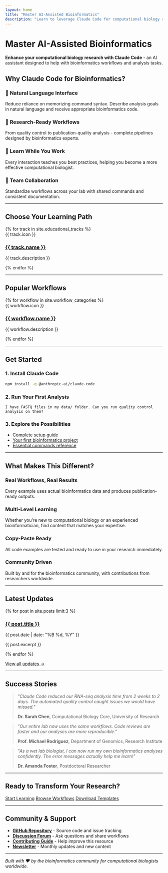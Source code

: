 ```yaml
---
layout: home
title: "Master AI-Assisted Bioinformatics"
description: "Learn to leverage Claude Code for computational biology research with hands-on tutorials, workflows, and best practices"
---
```


# Master AI-Assisted Bioinformatics

**Enhance your computational biology research with Claude Code** - an AI assistant designed to help with bioinformatics workflows and analysis tasks.

## Why Claude Code for Bioinformatics?

### 🎯 **Natural Language Interface**
Reduce reliance on memorizing command syntax. Describe analysis goals in natural language and receive appropriate bioinformatics code.

### 🔬 **Research-Ready Workflows** 
From quality control to publication-quality analysis - complete pipelines designed by bioinformatics experts.

### 🚀 **Learn While You Work**
Every interaction teaches you best practices, helping you become a more effective computational biologist.

### 👥 **Team Collaboration**
Standardize workflows across your lab with shared commands and consistent documentation.

---

## Choose Your Learning Path

<div class="learning-tracks">
  {% for track in site.educational_tracks %}
  <div class="track-card">
    <div class="track-icon">{{ track.icon }}</div>
    <h3><a href="{{ track.path }}">{{ track.name }}</a></h3>
    <p>{{ track.description }}</p>
  </div>
  {% endfor %}
</div>

---

## Popular Workflows

<div class="workflow-grid">
  {% for workflow in site.workflow_categories %}
  <div class="workflow-card">
    <div class="workflow-icon">{{ workflow.icon }}</div>
    <h3><a href="{{ workflow.path }}">{{ workflow.name }}</a></h3>
    <p>{{ workflow.description }}</p>
  </div>
  {% endfor %}
</div>

---

## Get Started

### 1. **Install Claude Code**
```bash
npm install -g @anthropic-ai/claude-code
```

### 2. **Run Your First Analysis**
```
I have FASTQ files in my data/ folder. Can you run quality control analysis on them?
```

### 3. **Explore the Possibilities**
- [Complete setup guide](getting-started/setup.html)
- [Your first bioinformatics project](getting-started/first-analysis.html)
- [Essential commands reference](reference/commands/)

---

## What Makes This Different?

### **Real Workflows, Real Results**
Every example uses actual bioinformatics data and produces publication-ready outputs.

### **Multi-Level Learning**
Whether you're new to computational biology or an experienced bioinformatician, find content that matches your expertise.

### **Copy-Paste Ready**
All code examples are tested and ready to use in your research immediately.

### **Community Driven**
Built by and for the bioinformatics community, with contributions from researchers worldwide.

---

## Latest Updates

<div class="recent-posts">
  {% for post in site.posts limit:3 %}
  <article class="post-preview">
    <h3><a href="{{ post.url | relative_url }}">{{ post.title }}</a></h3>
    <p class="post-meta">{{ post.date | date: "%B %d, %Y" }}</p>
    <p>{{ post.excerpt }}</p>
  </article>
  {% endfor %}
</div>

[View all updates →](blog/)

---

## Success Stories

> *"Claude Code reduced our RNA-seq analysis time from 2 weeks to 2 days. The automated quality control caught issues we would have missed."*
> 
> **Dr. Sarah Chen**, Computational Biology Core, University of Research

> *"Our entire lab now uses the same workflows. Code reviews are faster and our analyses are more reproducible."*
> 
> **Prof. Michael Rodriguez**, Department of Genomics, Research Institute

> *"As a wet lab biologist, I can now run my own bioinformatics analyses confidently. The error messages actually help me learn!"*
> 
> **Dr. Amanda Foster**, Postdoctoral Researcher

---

## Ready to Transform Your Research?

<div class="cta-section">
  <a href="getting-started/" class="btn-primary">Start Learning</a>
  <a href="workflows/" class="btn-secondary">Browse Workflows</a>
  <a href="examples/templates/" class="btn-secondary">Download Templates</a>
</div>

---

## Community & Support

- **[GitHub Repository](https://github.com/shandley/claude-for-bioinformatics)** - Source code and issue tracking
- **[Discussion Forum](community/discussions/)** - Ask questions and share workflows
- **[Contributing Guide](community/contributing/)** - Help improve this resource
- **[Newsletter](mailto:shandley@wustl.edu?subject=Claude%20Bio%20Newsletter)** - Monthly updates and new content

---

*Built with ❤️ by the bioinformatics community for computational biologists worldwide.*